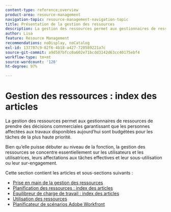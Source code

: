 ```yaml
---
content-type: reference;overview
product-area: resource-management
navigation-topic: resource-management-navigation-topic
title: Présentation de la gestion des ressources
description: La gestion des ressources permet aux gestionnaires de ressources de prendre des décisions commerciales garantissant que les personnes affectées aux travaux disponibles aujourd’hui sont budgétées pour les tâches de la plus haute priorité. Bien qu’elle puisse débuter au niveau de la fonction, la gestion des ressources se concentre essentiellement sur les utilisateurs et les utilisatrices et leur sous-utilisation ou leur sur-engagement.
author: Lisa
feature: Resource Management
recommendations: noDisplay, noCatalog
exl-id: 137787c9-82f6-4b18-a427-720589221a7c
source-git-commit: a9d507bfcc0a602e71bcdd3142d63cc40175ebf4
workflow-type: tm+mt
source-wordcount: '128'
ht-degree: 97%

---
```


# Gestion des ressources : index des articles

<!--Audited: 01/2024-->

La gestion des ressources permet aux gestionnaires de ressources de prendre des décisions commerciales garantissant que les personnes affectées aux travaux disponibles aujourd’hui sont budgétées pour les tâches de la plus haute priorité.

Bien qu’elle puisse débuter au niveau de la fonction, la gestion des ressources se concentre essentiellement sur les utilisateurs et les utilisatrices, leurs affectations aux tâches effectives et leur sous-utilisation ou leur sur-engagement.

Cette section contient les articles et sous-sections suivants :

* [Prise en main de la gestion des ressources](../../resource-mgmt/resource-mgmt-overview/get-started-resource-management.md)
* [Planification des ressources : index des articles](/help/quicksilver/resource-mgmt/resource-planning/resource-planning-overview.md)
* [Équilibreur de charge de travail : index des articles](/help/quicksilver/resource-mgmt/workload-balancer/workload-balancer.md)
* [Utilisation des ressources](/help/quicksilver/resource-mgmt/resource-utilization/resource-utilization.md)
* [Planificateur de scénarios Adobe Workfront](/help/quicksilver/scenario-planner/scenario-planning.md)




